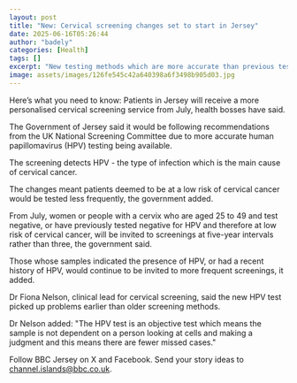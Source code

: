 ```yaml
---
layout: post
title: "New: Cervical screening changes set to start in Jersey"
date: 2025-06-16T05:26:44
author: "badely"
categories: [Health]
tags: []
excerpt: "New testing methods which are more accurate than previous tests lead to the changes."
image: assets/images/126fe545c42a640398a6f3498b905d03.jpg
---
```


Here’s what you need to know: Patients in Jersey will receive a more personalised cervical screening service from July, health bosses have said.

The Government of Jersey said it would be following recommendations from the UK National Screening Committee due to more accurate human papillomavirus (HPV) testing being available.

The screening detects HPV - the type of infection which is the main cause of cervical cancer.

The changes meant patients deemed to be at a low risk of cervical cancer would be tested less frequently, the government added.

From July, women or people with a cervix who are aged 25 to 49 and test negative, or have previously tested negative for HPV and therefore at low risk of cervical cancer, will be invited to screenings at five-year intervals rather than three, the government said.

Those whose samples indicated the presence of HPV, or had a recent history of HPV, would continue to be invited to more frequent screenings, it added.

Dr Fiona Nelson, clinical lead for cervical screening, said the new HPV test picked up problems earlier than older screening methods.

Dr Nelson added: "The HPV test is an objective test which means the sample is not dependent on a person looking at cells and making a judgment and this means there are fewer missed cases."

Follow BBC Jersey on X and Facebook. Send your story ideas to channel.islands@bbc.co.uk.

